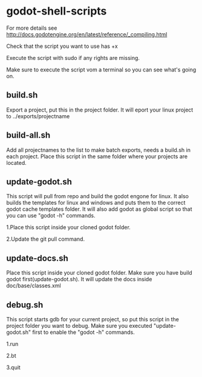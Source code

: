 # godot-shell-scripts

For more details see http://docs.godotengine.org/en/latest/reference/_compiling.html

Check that the script you want to use has +x

Execute the script with sudo if any rights are missing.

Make sure to execute the script vom a terminal so you can see what's going on.

## build.sh

  Export a project, put this in the project folder. It will eport your linux project to ../exports/projectname
  
## build-all.sh

  Add all projectnames to the list to make batch exports, needs a build.sh in each project. Place this script in the same folder where your projects are located.

## update-godot.sh

  This script will pull from repo and build the godot engone for linux. It also builds the templates for linux and windows and puts them to the correct godot cache templates folder.
  It will also add godot as global script so that you can use "godot -h" commands.
  
  1.Place this script inside your cloned godot folder.

  2.Update the git pull command.
  
  
## update-docs.sh

  Place this script inside your cloned godot folder. Make sure you have build godot first(update-godot.sh).
  It will update the docs inside doc/base/classes.xml
  
## debug.sh

  This script starts gdb for your current project, so put this script in the project folder you want to debug.
  Make sure you executed "update-godot.sh" first to enable the "godot -h" commands.

  1.run
  
  2.bt
  
  3.quit

  
